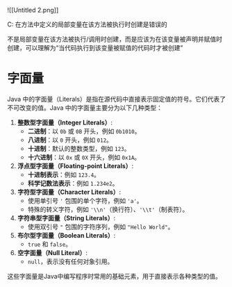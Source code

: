 ![[Untitled 2.png]]

C: 在方法中定义的局部变量在该方法被执行时创建是错误的

不是局部变量在该方法被执行/调用时创建，而是应该为在该变量被声明并赋值时创建，可以理解为“当代码执行到该变量被赋值的代码时才被创建”

# 字面量

Java 中的字面量（Literals）是指在源代码中直接表示固定值的符号。它们代表了不可改变的值。Java 中的字面量主要分为以下几种类型：

1. **整数型字面量（Integer Literals）**:
    - **二进制**：以 `0b` 或 `0B` 开头，例如 `0b1010`。
    - **八进制**：以 `0` 开头，例如 `012`。
    - **十进制**：默认的整数类型，例如 `123`。
    - **十六进制**：以 `0x` 或 `0X` 开头，例如 `0x1A`。
2. **浮点型字面量（Floating-point Literals）**:
    - **十进制表示**：例如 `123.4`。
    - **科学记数法表示**：例如 `1.234e2`。
3. **字符型字面量（Character Literals）**:
    - 使用单引号 `'` 包围的单个字符，例如 `'a'`。
    - 特殊的转义字符，例如 `'\\n'`（换行符）、`'\\t'`（制表符）。
4. **字符串型字面量（String Literals）**:
    - 使用双引号 `"` 包围的字符序列，例如 `"Hello World"`。
5. **布尔型字面量（Boolean Literals）**:
    - `true` 和 `false`。
6. **空字面量（Null Literal）**:
    - `null`，表示没有任何对象引用。

这些字面量是Java中编写程序时常用的基础元素，用于直接表示各种类型的值。